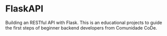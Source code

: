 # FlaskAPI
Building an RESTful API with Flask. This is an educational projects to guide the first steps of beginner backend developers from Comunidade CoDe.
